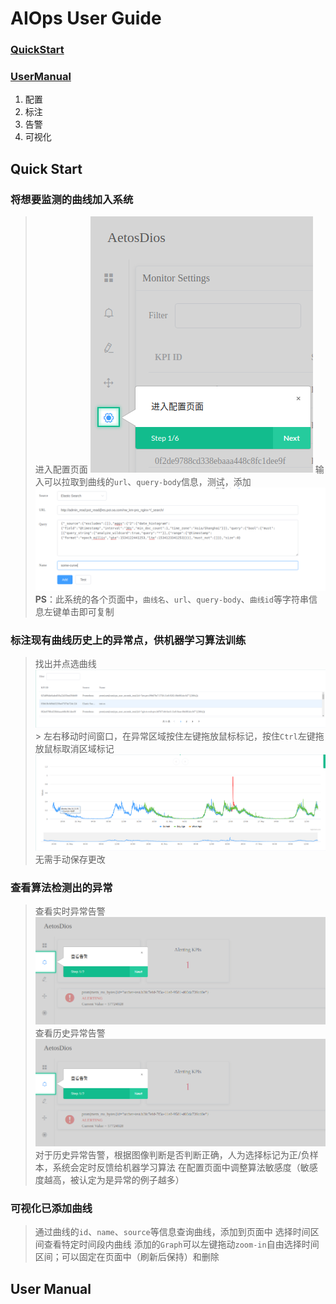 # AIOps User  Guide

### [QuickStart](#quick-start)

### [UserManual](#user-manual)
1. 配置
2. 标注
3. 告警
4. 可视化

## Quick Start

### 将想要监测的曲线加入系统
> 进入配置页面
![进入Setting页面](https://github.com/DerrickShine/AIOps-User-Manual/blob/master/pic/entering_setting.png)
> 输入可以拉取到曲线的`url`、`query-body`信息，测试，添加
![添加曲线](https://github.com/DerrickShine/AIOps-User-Manual/blob/master/pic/add_curve.png)
> **PS**：此系统的各个页面中，`曲线名`、`url`、`query-body`、`曲线id`等字符串信息左键单击即可复制

### 标注现有曲线历史上的异常点，供机器学习算法训练
> 找出并点选曲线
![搜索待标注曲线](https://github.com/DerrickShine/AIOps-User-Manual/blob/master/pic/search_curve_to_label.png)> 左右移动时间窗口，在异常区域按住左键拖放鼠标标记，按住`Ctrl`左键拖放鼠标取消区域标记
![标注](https://github.com/DerrickShine/AIOps-User-Manual/blob/master/pic/labelling.png)
> 无需手动保存更改

### 查看算法检测出的异常
> 查看实时异常告警
![进入告警页面](https://github.com/DerrickShine/AIOps-User-Manual/blob/master/pic/entering_alert.png)
> 查看历史异常告警
![进入告警标注页面](https://github.com/DerrickShine/AIOps-User-Manual/blob/master/pic/entering_alert.png)
> 对于历史异常告警，根据图像判断是否判断正确，人为选择标记为正/负样本，系统会定时反馈给机器学习算法
> 在配置页面中调整算法敏感度（敏感度越高，被认定为是异常的例子越多）

### 可视化已添加曲线
> 通过曲线的`id`、`name`、`source`等信息查询曲线，添加到页面中
> 选择时间区间查看特定时间段内曲线
> 添加的`Graph`可以左键拖动`zoom-in`自由选择时间区间；可以固定在页面中（刷新后保持）和删除

## User Manual

<!--stackedit_data:
eyJoaXN0b3J5IjpbMTEwOTA3MzUxNCwtNjYyNTYxMzcyLDI2MT
A4NzA4NywtOTAzOTI1MjIyLC0xNDg5Nzc0MzEsLTEzNzM1Nzkz
OTUsLTE2MzMzNjU2NzcsOTQ1NDU4NzUyLC0xNzgwMjE2ODE0LD
IwODQ4MTg4OTcsLTE2MTUzODgwNTRdfQ==
-->